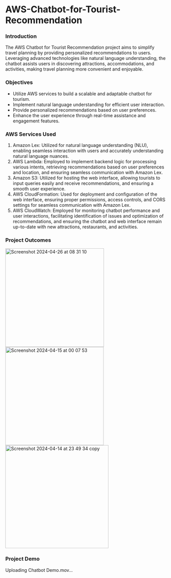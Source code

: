 # AWS-Chatbot-for-Tourist-Recommendation

### Introduction

The AWS Chatbot for Tourist Recommendation project aims to simplify travel planning by providing personalized recommendations to users. Leveraging advanced technologies like natural language understanding, the chatbot assists users in discovering attractions, accommodations, and activities, making travel planning more convenient and enjoyable.

### Objectives

- Utilize AWS services to build a scalable and adaptable chatbot for tourism.
- Implement natural language understanding for efficient user interaction.
- Provide personalized recommendations based on user preferences.
- Enhance the user experience through real-time assistance and engagement features.

### AWS Services Used

1. Amazon Lex: Utilized for natural language understanding (NLU), enabling seamless interaction with users and accurately understanding natural language nuances.
2. AWS Lambda: Employed to implement backend logic for processing various intents, retrieving recommendations based on user preferences and location, and ensuring seamless communication with Amazon Lex.
3. Amazon S3: Utilized for hosting the web interface, allowing tourists to input queries easily and receive recommendations, and ensuring a smooth user experience.
4. AWS CloudFormation: Used for deployment and configuration of the web interface, ensuring proper permissions, access controls, and CORS settings for seamless communication with Amazon Lex.
5. AWS CloudWatch: Employed for monitoring chatbot performance and user interactions, facilitating identification of issues and optimization of recommendations, and ensuring the chatbot and web interface remain up-to-date with new attractions, restaurants, and activities.

### Project Outcomes

<img width="308" alt="Screenshot 2024-04-26 at 08 31 10" src="https://github.com/ashmita-5/AWS-Chatbot-for-Tourist-Recommendation/assets/32629216/95d2c711-5226-431b-a3a7-80e56040b47c">


<img width="307" alt="Screenshot 2024-04-15 at 00 07 53" src="https://github.com/ashmita-5/AWS-Chatbot-for-Tourist-Recommendation/assets/32629216/c7afd2a3-f276-410b-8a8c-72983935e73a">

<img width="322" alt="Screenshot 2024-04-14 at 23 49 34 copy" src="https://github.com/ashmita-5/AWS-Chatbot-for-Tourist-Recommendation/assets/32629216/32dd2719-615e-4697-bfc3-efd2a3fc79f1">



### Project Demo




Uploading Chatbot Demo.mov…




